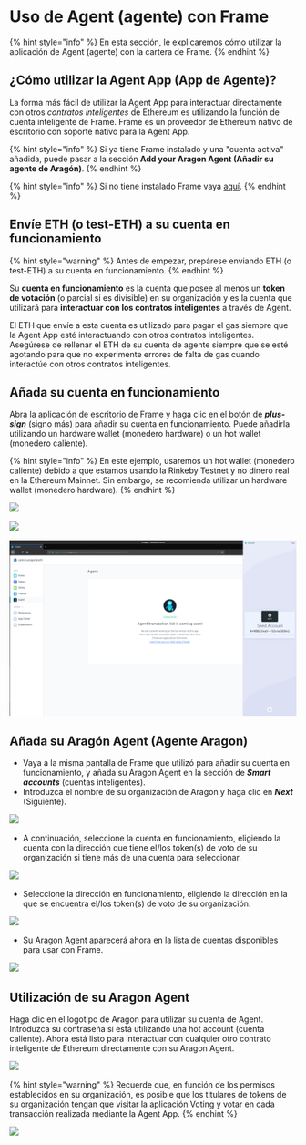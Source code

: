 # Uso de Agent (agente) con Frame

{% hint style="info" %}
En esta sección, le explicaremos cómo utilizar la aplicación de Agent (agente) con la cartera de Frame.
{% endhint %}

## ¿Cómo utilizar la Agent App (App de Agente)?

La forma más fácil de utilizar la Agent App para interactuar directamente con otros _contratos inteligentes_ de Ethereum es utilizando la función de cuenta inteligente de Frame. Frame es un proveedor de Ethereum nativo de escritorio con soporte nativo para la Agent App.

{% hint style="info" %}
Si ya tiene Frame instalado y una "cuenta activa" añadida, puede pasar a la sección **Add your Aragon Agent (Añadir su agente de Aragón)**.
{% endhint %}

{% hint style="info" %}
Si no tiene instalado Frame vaya [aquí](https://app.gitbook.com/s/5JocmZjUHc2kDC6Rngio/products/setting-up-a-frame-wallet).
{% endhint %}

## Envíe ETH (o test-ETH) a su cuenta en funcionamiento

{% hint style="warning" %}
Antes de empezar, prepárese enviando ETH (o test-ETH) a su cuenta en funcionamiento.
{% endhint %}

Su **cuenta en funcionamiento** es la cuenta que posee al menos un **token de votación** (o parcial si es divisible) en su organización y es la cuenta que utilizará para **interactuar con los contratos inteligentes** a través de Agent.&#x20;

El ETH que envíe a esta cuenta es utilizado para pagar el gas siempre que la Agent App esté interactuando con otros contratos inteligentes. Asegúrese de rellenar el ETH de su cuenta de agente siempre que se esté agotando para que no experimente errores de falta de gas cuando interactúe con otros contratos inteligentes.

## Añada su cuenta en funcionamiento

Abra la aplicación de escritorio de Frame y haga clic en el botón de _**plus-sign**_ (signo más) para añadir su cuenta en funcionamiento. Puede añadirla utilizando un hardware wallet (monedero hardware) o un hot wallet (monedero caliente).

{% hint style="info" %}
En este ejemplo, usaremos un hot wallet (monedero caliente) debido a que  estamos usando la Rinkeby Testnet y no dinero real en la Ethereum Mainnet. Sin embargo, se recomienda utilizar un hardware wallet (monedero hardware).
{% endhint %}

![](https://d33v4339jhl8k0.cloudfront.net/docs/assets/5c98a4fe0428633d2cf3fcf7/images/5d8bd9702c7d3a7e9ae1a220/file-wPNVEoD1j4.png)

![](https://d33v4339jhl8k0.cloudfront.net/docs/assets/5c98a4fe0428633d2cf3fcf7/images/5d8bd9782c7d3a7e9ae1a221/file-BZzJ4WikKD.png)

![](../../../../../.gitbook/assets/file-Hdky5v4UL9.png)

## Añada su Aragón Agent (Agente Aragon)

* Vaya a la misma pantalla de Frame que utilizó para añadir su cuenta en funcionamiento, y añada su Aragon Agent en la sección de _**Smart accounts**_ (cuentas inteligentes).&#x20;
* Introduzca el nombre de su organización de Aragon y haga clic en _**Next**_ (Siguiente).

![](https://d33v4339jhl8k0.cloudfront.net/docs/assets/5c98a4fe0428633d2cf3fcf7/images/5d8bda5504286364bc8f90f9/file-2urBqXQ8j0.png)

* A continuación, seleccione la cuenta en funcionamiento, eligiendo la cuenta con la dirección que tiene el/los token(s) de voto de su organización si tiene más de una cuenta para seleccionar.

![](https://d33v4339jhl8k0.cloudfront.net/docs/assets/5c98a4fe0428633d2cf3fcf7/images/5d8bdabd04286364bc8f90fb/file-QPxHyh0odz.png)

* Seleccione la dirección en funcionamiento, eligiendo la dirección en la que se encuentra el/los token(s) de voto de su organización.

![](https://d33v4339jhl8k0.cloudfront.net/docs/assets/5c98a4fe0428633d2cf3fcf7/images/5d8bdb0b2c7d3a7e9ae1a22a/file-sfavzdmwav.png)

* Su Aragon Agent aparecerá ahora en la lista de cuentas disponibles para usar con Frame.

![](https://d33v4339jhl8k0.cloudfront.net/docs/assets/5c98a4fe0428633d2cf3fcf7/images/5d8bdb3b04286364bc8f9104/file-yCdIwFtn04.png)

## Utilización de su Aragon Agent

Haga clic en el logotipo de Aragon para utilizar su cuenta de Agent. Introduzca su contraseña si está utilizando una hot account (cuenta caliente). Ahora está listo para interactuar con cualquier otro contrato inteligente de Ethereum directamente con su Aragon Agent.

![](https://d33v4339jhl8k0.cloudfront.net/docs/assets/5c98a4fe0428633d2cf3fcf7/images/5d8bddef04286364bc8f9121/file-JXtXhKiVAb.png)

{% hint style="warning" %}
Recuerde que, en función de los permisos establecidos en su organización, es posible que los titulares de tokens de su organización tengan que visitar la aplicación Voting y votar en cada transacción realizada mediante la Agent App.
{% endhint %}

![](https://d33v4339jhl8k0.cloudfront.net/docs/assets/5c98a4fe0428633d2cf3fcf7/images/5d8bdf5e04286364bc8f912b/file-FFA5Mwilwm.png)
